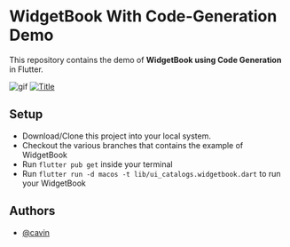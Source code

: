 
# WidgetBook With Code-Generation Demo

This repository contains the demo of **WidgetBook using Code Generation** in Flutter.

![gif](https://github.com/Cavin6080/Widgetbook-demo/blob/widgetbook-annotation-example/assets/widgetbook_opt.gif)
[![Title](https://github.com/Cavin6080/Widgetbook-demo/blob/widgetbook-annotation-example/assets/widgetbook_opt.gif)](https://github.com/Cavin6080/Widgetbook-demo/blob/widgetbook-annotation-example/assets/widgetbook_opt.gif)

## Setup

- Download/Clone this project into your local system.
- Checkout the various branches that contains the example of WidgetBook 
- Run `flutter pub get` inside your terminal
- Run `flutter run -d macos -t lib/ui_catalogs.widgetbook.dart` to run your WidgetBook

## Authors

- [@cavin](https://github.com/cavin6080)
